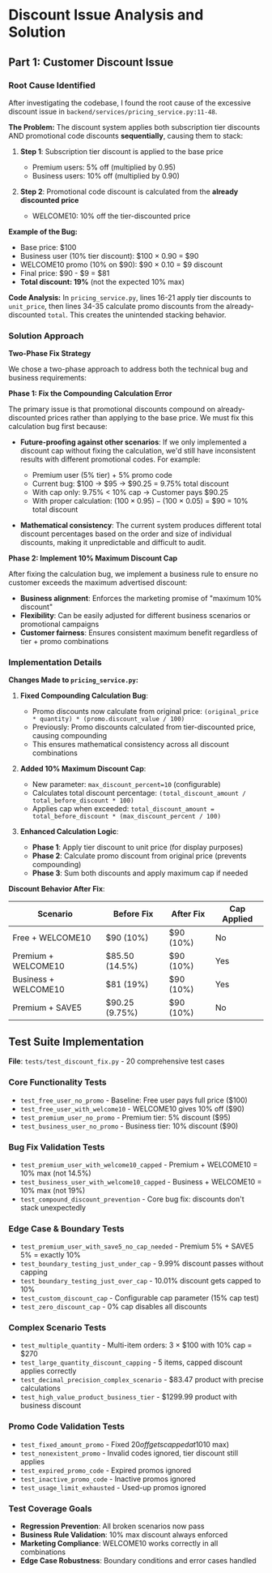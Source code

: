 # Discount Issue Analysis and Solution

## Part 1: Customer Discount Issue

### Root Cause Identified
After investigating the codebase, I found the root cause of the excessive discount issue in `backend/services/pricing_service.py:11-48`.

**The Problem:**
The discount system applies both subscription tier discounts AND promotional code discounts **sequentially**, causing them to stack:

1. **Step 1**: Subscription tier discount is applied to the base price
   - Premium users: 5% off (multiplied by 0.95)
   - Business users: 10% off (multiplied by 0.90)

2. **Step 2**: Promotional code discount is calculated from the **already discounted price**
   - WELCOME10: 10% off the tier-discounted price

**Example of the Bug:**
- Base price: $100
- Business user (10% tier discount): $100 × 0.90 = $90
- WELCOME10 promo (10% on $90): $90 × 0.10 = $9 discount
- Final price: $90 - $9 = $81
- **Total discount: 19%** (not the expected 10% max)

**Code Analysis:**
In `pricing_service.py`, lines 16-21 apply tier discounts to `unit_price`, then lines 34-35 calculate promo discounts from the already-discounted `total`. This creates the unintended stacking behavior.

### Solution Approach

**Two-Phase Fix Strategy**

We chose a two-phase approach to address both the technical bug and business requirements:

**Phase 1: Fix the Compounding Calculation Error**

The primary issue is that promotional discounts compound on already-discounted prices rather than applying to the base price. We must fix this calculation bug first because:

- **Future-proofing against other scenarios**: If we only implemented a discount cap without fixing the calculation, we'd still have inconsistent results with different promotional codes. For example:
  - Premium user (5% tier) + 5% promo code
  - Current bug: $100 → $95 → $90.25 = 9.75% total discount
  - With cap only: 9.75% < 10% cap → Customer pays $90.25
  - With proper calculation: ($100 × 0.95) - ($100 × 0.05) = $90 = 10% total discount
  
- **Mathematical consistency**: The current system produces different total discount percentages based on the order and size of individual discounts, making it unpredictable and difficult to audit.

**Phase 2: Implement 10% Maximum Discount Cap**

After fixing the calculation bug, we implement a business rule to ensure no customer exceeds the maximum advertised discount:

- **Business alignment**: Enforces the marketing promise of "maximum 10% discount"
- **Flexibility**: Can be easily adjusted for different business scenarios or promotional campaigns
- **Customer fairness**: Ensures consistent maximum benefit regardless of tier + promo combinations


### Implementation Details

**Changes Made to `pricing_service.py`:**

1. **Fixed Compounding Calculation Bug**:
   - Promo discounts now calculate from original price: `(original_price * quantity) * (promo.discount_value / 100)`
   - Previously: Promo discounts calculated from tier-discounted price, causing compounding
   - This ensures mathematical consistency across all discount combinations

2. **Added 10% Maximum Discount Cap**:
   - New parameter: `max_discount_percent=10` (configurable)
   - Calculates total discount percentage: `(total_discount_amount / total_before_discount * 100)`
   - Applies cap when exceeded: `total_discount_amount = total_before_discount * (max_discount_percent / 100)`

3. **Enhanced Calculation Logic**:
   - **Phase 1**: Apply tier discount to unit price (for display purposes)
   - **Phase 2**: Calculate promo discount from original price (prevents compounding)
   - **Phase 3**: Sum both discounts and apply maximum cap if needed

**Discount Behavior After Fix**:

| Scenario | Before Fix | After Fix | Cap Applied |
|----------|------------|-----------|-------------|
| Free + WELCOME10 | $90 (10%) | $90 (10%) | No |
| Premium + WELCOME10 | $85.50 (14.5%) | $90 (10%) | Yes |
| Business + WELCOME10 | $81 (19%) | $90 (10%) | Yes |
| Premium + SAVE5 | $90.25 (9.75%) | $90 (10%) | No |

## Test Suite Implementation

**File**: `tests/test_discount_fix.py` - 20 comprehensive test cases

### **Core Functionality Tests**
- `test_free_user_no_promo` - Baseline: Free user pays full price ($100)
- `test_free_user_with_welcome10` - WELCOME10 gives 10% off ($90) 
- `test_premium_user_no_promo` - Premium tier: 5% discount ($95)
- `test_business_user_no_promo` - Business tier: 10% discount ($90)

### **Bug Fix Validation Tests**
- `test_premium_user_with_welcome10_capped` - Premium + WELCOME10 = 10% max (not 14.5%)
- `test_business_user_with_welcome10_capped` - Business + WELCOME10 = 10% max (not 19%)
- `test_compound_discount_prevention` - Core bug fix: discounts don't stack unexpectedly

### **Edge Case & Boundary Tests**
- `test_premium_user_with_save5_no_cap_needed` - Premium 5% + SAVE5 5% = exactly 10%
- `test_boundary_testing_just_under_cap` - 9.99% discount passes without capping
- `test_boundary_testing_just_over_cap` - 10.01% discount gets capped to 10%
- `test_custom_discount_cap` - Configurable cap parameter (15% cap test)
- `test_zero_discount_cap` - 0% cap disables all discounts

### **Complex Scenario Tests**
- `test_multiple_quantity` - Multi-item orders: 3 × $100 with 10% cap = $270
- `test_large_quantity_discount_capping` - 5 items, capped discount applies correctly
- `test_decimal_precision_complex_scenario` - $83.47 product with precise calculations
- `test_high_value_product_business_tier` - $1299.99 product with business discount

### **Promo Code Validation Tests**
- `test_fixed_amount_promo` - Fixed $20 off gets capped at 10% ($10 max)
- `test_nonexistent_promo` - Invalid codes ignored, tier discount still applies
- `test_expired_promo_code` - Expired promos ignored
- `test_inactive_promo_code` - Inactive promos ignored  
- `test_usage_limit_exhausted` - Used-up promos ignored

### **Test Coverage Goals**
- **Regression Prevention**: All broken scenarios now pass
- **Business Rule Validation**: 10% max discount always enforced
- **Marketing Compliance**: WELCOME10 works correctly in all combinations
- **Edge Case Robustness**: Boundary conditions and error cases handled
